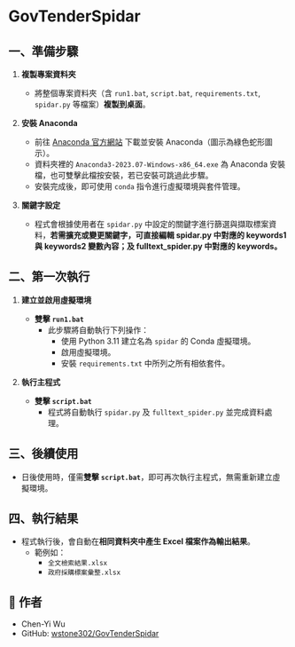 # GovTenderSpidar

## 一、準備步驟

1. **複製專案資料夾**
   - 將整個專案資料夾（含 `run1.bat`, `script.bat`, `requirements.txt`, `spidar.py` 等檔案）**複製到桌面**。

2. **安裝 Anaconda**
   - 前往 [Anaconda 官方網站](https://www.anaconda.com/products/distribution) 下載並安裝 Anaconda（圖示為綠色蛇形圖示）。
   - 資料夾裡的 `Anaconda3-2023.07-Windows-x86_64.exe` 為 Anaconda 安裝檔，也可雙擊此檔按安裝，若已安裝可跳過此步驟。
   - 安裝完成後，即可使用 `conda` 指令進行虛擬環境與套件管理。
3. **關鍵字設定**
   - 程式會根據使用者在 `spidar.py` 中設定的關鍵字進行篩選與擷取標案資料，**若需擴充或變更關鍵字，可直接編輯 spidar.py 中對應的 keywords1 與 keywords2 變數內容；及 fulltext_spider.py 中對應的 keywords。**

## 二、第一次執行

1. **建立並啟用虛擬環境**
   - **雙擊 `run1.bat`**
     - 此步驟將自動執行下列操作：
       - 使用 Python 3.11 建立名為 `spidar` 的 Conda 虛擬環境。
       - 啟用虛擬環境。
       - 安裝 `requirements.txt` 中所列之所有相依套件。

2. **執行主程式**
   - **雙擊 `script.bat`**
     - 程式將自動執行 `spidar.py` 及 `fulltext_spider.py` 並完成資料處理。

## 三、後續使用

- 日後使用時，僅需**雙擊 `script.bat`**，即可再次執行主程式，無需重新建立虛擬環境。

## 四、執行結果

- 程式執行後，會自動在**相同資料夾中產生 Excel 檔案作為輸出結果**。
  - 範例如：
    - `全文檢索結果.xlsx`
    - `政府採購標案彙整.xlsx`
   
## 👤 作者

- Chen-Yi Wu
- GitHub: [wstone302/GovTenderSpidar](https://github.com/wstone302/GovTenderSpidar)

